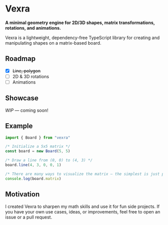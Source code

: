 # Vexra

**A minimal geometry engine for 2D/3D shapes, matrix transformations, rotations, and animations.**

Vexra is a lightweight, dependency-free TypeScript library for creating and manipulating shapes on a matrix-based board.

## Roadmap

- [x] <s>Line, polygon</s>
- [ ] 2D & 3D rotations
- [ ] Animations

## Showcase

_WIP_ — coming soon!

## Example

```ts
import { Board } from "vexra"

/* Initialize a 5x5 matrix */
const board = new Board(5, 5)

/* Draw a line from (0, 0) to (4, 3) */
board.line(4, 3, 0, 0, 1)

/* There are many ways to visualize the matrix — the simplest is just printing it */
console.log(board.matrix)
```

## Motivation

I created Vexra to sharpen my math skills and use it for fun side projects.
If you have your own use cases, ideas, or improvements, feel free to open an issue or a pull request.
